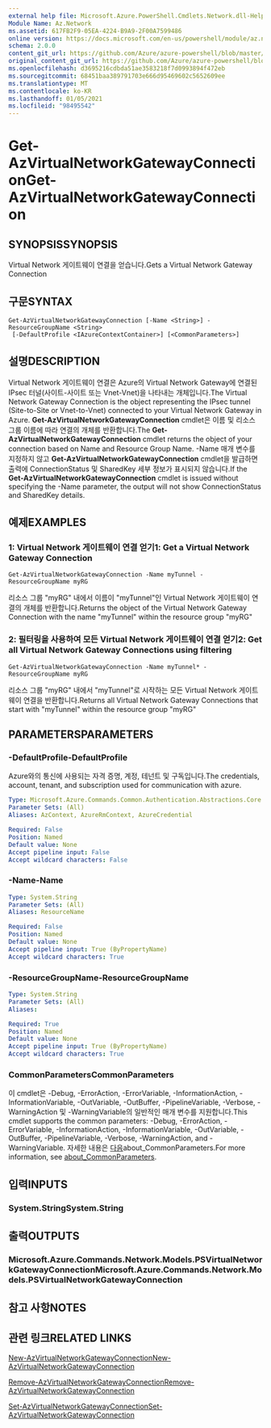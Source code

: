 ```yaml
---
external help file: Microsoft.Azure.PowerShell.Cmdlets.Network.dll-Help.xml
Module Name: Az.Network
ms.assetid: 617FB2F9-05EA-4224-B9A9-2F00A7599486
online version: https://docs.microsoft.com/en-us/powershell/module/az.network/get-azvirtualnetworkgatewayconnection
schema: 2.0.0
content_git_url: https://github.com/Azure/azure-powershell/blob/master/src/Network/Network/help/Get-AzVirtualNetworkGatewayConnection.md
original_content_git_url: https://github.com/Azure/azure-powershell/blob/master/src/Network/Network/help/Get-AzVirtualNetworkGatewayConnection.md
ms.openlocfilehash: d3695216cdbda51ae3583218f7d0993894f472eb
ms.sourcegitcommit: 68451baa389791703e666d95469602c5652609ee
ms.translationtype: MT
ms.contentlocale: ko-KR
ms.lasthandoff: 01/05/2021
ms.locfileid: "98495542"
---
```

# <span data-ttu-id="08261-101">Get-AzVirtualNetworkGatewayConnection</span><span class="sxs-lookup"><span data-stu-id="08261-101">Get-AzVirtualNetworkGatewayConnection</span></span>

## <span data-ttu-id="08261-102">SYNOPSIS</span><span class="sxs-lookup"><span data-stu-id="08261-102">SYNOPSIS</span></span>
<span data-ttu-id="08261-103">Virtual Network 게이트웨이 연결을 얻습니다.</span><span class="sxs-lookup"><span data-stu-id="08261-103">Gets a Virtual Network Gateway Connection</span></span>

## <span data-ttu-id="08261-104">구문</span><span class="sxs-lookup"><span data-stu-id="08261-104">SYNTAX</span></span>

```
Get-AzVirtualNetworkGatewayConnection [-Name <String>] -ResourceGroupName <String>
 [-DefaultProfile <IAzureContextContainer>] [<CommonParameters>]
```

## <span data-ttu-id="08261-105">설명</span><span class="sxs-lookup"><span data-stu-id="08261-105">DESCRIPTION</span></span>
<span data-ttu-id="08261-106">Virtual Network 게이트웨이 연결은 Azure의 Virtual Network Gateway에 연결된 IPsec 터널(사이트-사이트 또는 Vnet-Vnet)을 나타내는 개체입니다.</span><span class="sxs-lookup"><span data-stu-id="08261-106">The Virtual Network Gateway Connection is the object representing the IPsec tunnel (Site-to-Site or Vnet-to-Vnet) connected to your Virtual Network Gateway in Azure.</span></span>
<span data-ttu-id="08261-107">**Get-AzVirtualNetworkGatewayConnection** cmdlet은 이름 및 리소스 그룹 이름에 따라 연결의 개체를 반환합니다.</span><span class="sxs-lookup"><span data-stu-id="08261-107">The **Get-AzVirtualNetworkGatewayConnection** cmdlet returns the object of your connection based on Name and Resource Group Name.</span></span>
<span data-ttu-id="08261-108">-Name 매개 변수를 지정하지 않고 **Get-AzVirtualNetworkGatewayConnection** cmdlet을 발급하면 출력에 ConnectionStatus 및 SharedKey 세부 정보가 표시되지 않습니다.</span><span class="sxs-lookup"><span data-stu-id="08261-108">If the **Get-AzVirtualNetworkGatewayConnection** cmdlet is issued without specifying the -Name parameter, the output will not show ConnectionStatus and SharedKey details.</span></span>

## <span data-ttu-id="08261-109">예제</span><span class="sxs-lookup"><span data-stu-id="08261-109">EXAMPLES</span></span>

### <span data-ttu-id="08261-110">1: Virtual Network 게이트웨이 연결 얻기</span><span class="sxs-lookup"><span data-stu-id="08261-110">1: Get a Virtual Network Gateway Connection</span></span>
```
Get-AzVirtualNetworkGatewayConnection -Name myTunnel -ResourceGroupName myRG
```

<span data-ttu-id="08261-111">리소스 그룹 "myRG" 내에서 이름이 "myTunnel"인 Virtual Network 게이트웨이 연결의 개체를 반환합니다.</span><span class="sxs-lookup"><span data-stu-id="08261-111">Returns the object of the Virtual Network Gateway Connection with the name "myTunnel" within the resource group "myRG"</span></span>

### <span data-ttu-id="08261-112">2: 필터링을 사용하여 모든 Virtual Network 게이트웨이 연결 얻기</span><span class="sxs-lookup"><span data-stu-id="08261-112">2: Get all Virtual Network Gateway Connections using filtering</span></span>
```
Get-AzVirtualNetworkGatewayConnection -Name myTunnel* -ResourceGroupName myRG
```

<span data-ttu-id="08261-113">리소스 그룹 "myRG" 내에서 "myTunnel"로 시작하는 모든 Virtual Network 게이트웨이 연결을 반환합니다.</span><span class="sxs-lookup"><span data-stu-id="08261-113">Returns all Virtual Network Gateway Connections that start with "myTunnel" within the resource group "myRG"</span></span>

## <span data-ttu-id="08261-114">PARAMETERS</span><span class="sxs-lookup"><span data-stu-id="08261-114">PARAMETERS</span></span>

### <span data-ttu-id="08261-115">-DefaultProfile</span><span class="sxs-lookup"><span data-stu-id="08261-115">-DefaultProfile</span></span>
<span data-ttu-id="08261-116">Azure와의 통신에 사용되는 자격 증명, 계정, 테넌트 및 구독입니다.</span><span class="sxs-lookup"><span data-stu-id="08261-116">The credentials, account, tenant, and subscription used for communication with azure.</span></span>

```yaml
Type: Microsoft.Azure.Commands.Common.Authentication.Abstractions.Core.IAzureContextContainer
Parameter Sets: (All)
Aliases: AzContext, AzureRmContext, AzureCredential

Required: False
Position: Named
Default value: None
Accept pipeline input: False
Accept wildcard characters: False
```

### <span data-ttu-id="08261-117">-Name</span><span class="sxs-lookup"><span data-stu-id="08261-117">-Name</span></span>
```yaml
Type: System.String
Parameter Sets: (All)
Aliases: ResourceName

Required: False
Position: Named
Default value: None
Accept pipeline input: True (ByPropertyName)
Accept wildcard characters: True
```

### <span data-ttu-id="08261-118">-ResourceGroupName</span><span class="sxs-lookup"><span data-stu-id="08261-118">-ResourceGroupName</span></span>
```yaml
Type: System.String
Parameter Sets: (All)
Aliases:

Required: True
Position: Named
Default value: None
Accept pipeline input: True (ByPropertyName)
Accept wildcard characters: True
```

### <span data-ttu-id="08261-119">CommonParameters</span><span class="sxs-lookup"><span data-stu-id="08261-119">CommonParameters</span></span>
<span data-ttu-id="08261-120">이 cmdlet은 -Debug, -ErrorAction, -ErrorVariable, -InformationAction, -InformationVariable, -OutVariable, -OutBuffer, -PipelineVariable, -Verbose, -WarningAction 및 -WarningVariable의 일반적인 매개 변수를 지원합니다.</span><span class="sxs-lookup"><span data-stu-id="08261-120">This cmdlet supports the common parameters: -Debug, -ErrorAction, -ErrorVariable, -InformationAction, -InformationVariable, -OutVariable, -OutBuffer, -PipelineVariable, -Verbose, -WarningAction, and -WarningVariable.</span></span> <span data-ttu-id="08261-121">자세한 내용은 [다음](http://go.microsoft.com/fwlink/?LinkID=113216)about_CommonParameters.</span><span class="sxs-lookup"><span data-stu-id="08261-121">For more information, see [about_CommonParameters](http://go.microsoft.com/fwlink/?LinkID=113216).</span></span>

## <span data-ttu-id="08261-122">입력</span><span class="sxs-lookup"><span data-stu-id="08261-122">INPUTS</span></span>

### <span data-ttu-id="08261-123">System.String</span><span class="sxs-lookup"><span data-stu-id="08261-123">System.String</span></span>

## <span data-ttu-id="08261-124">출력</span><span class="sxs-lookup"><span data-stu-id="08261-124">OUTPUTS</span></span>

### <span data-ttu-id="08261-125">Microsoft.Azure.Commands.Network.Models.PSVirtualNetworkGatewayConnection</span><span class="sxs-lookup"><span data-stu-id="08261-125">Microsoft.Azure.Commands.Network.Models.PSVirtualNetworkGatewayConnection</span></span>

## <span data-ttu-id="08261-126">참고 사항</span><span class="sxs-lookup"><span data-stu-id="08261-126">NOTES</span></span>

## <span data-ttu-id="08261-127">관련 링크</span><span class="sxs-lookup"><span data-stu-id="08261-127">RELATED LINKS</span></span>

[<span data-ttu-id="08261-128">New-AzVirtualNetworkGatewayConnection</span><span class="sxs-lookup"><span data-stu-id="08261-128">New-AzVirtualNetworkGatewayConnection</span></span>](./New-AzVirtualNetworkGatewayConnection.md)

[<span data-ttu-id="08261-129">Remove-AzVirtualNetworkGatewayConnection</span><span class="sxs-lookup"><span data-stu-id="08261-129">Remove-AzVirtualNetworkGatewayConnection</span></span>](./Remove-AzVirtualNetworkGatewayConnection.md)

[<span data-ttu-id="08261-130">Set-AzVirtualNetworkGatewayConnection</span><span class="sxs-lookup"><span data-stu-id="08261-130">Set-AzVirtualNetworkGatewayConnection</span></span>](./Set-AzVirtualNetworkGatewayConnection.md)
